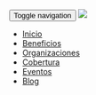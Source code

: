 <!-- <img src="https://www.jetty.mx/img/Jetty_MX.png" alt="Jetty MX" class="img-display"> -->

<nav class="navbar navbar-default">
  <div class="container-fluid">
    <div class="container">
      <div class="navbar-header">
        <button type="button" class="navbar-toggle collapsed" data-toggle="collapse" data-target="#bs-example-navbar-collapse-1" aria-expanded="false">
          <span class="sr-only">Toggle navigation</span>
          <span class="icon-bar"></span>
          <span class="icon-bar"></span>
          <span class="icon-bar"></span>
        </button>
        <a class="navbar-brand" href="{{ site.baseurl }}/">
          <img src="{{ site.baseurl }}/img/logo-jetty.svg">
        </a>
      </div>
      <div class="collapse navbar-collapse" id="bs-example-navbar-collapse-1">
        <ul class="nav navbar-nav navbar-right">
          <li><a href="{{site.baseurl}}/">Inicio</a></li>
          <li><a href="{{site.baseurl}}/beneficios">Beneficios</a></li>
          <li><a href="{{site.baseurl}}/transporte-personal">Organizaciones</a></li>
          <li><a href="{{site.baseurl}}/cobertura">Cobertura</a></li>
          <li><a href="{{site.baseurl}}/transporte-eventos">Eventos</a></li>
          <li><a href="{{site.baseurl}}/blog">Blog</a></li>
        </ul>
      </div>
    </div>
  </div>
</nav>